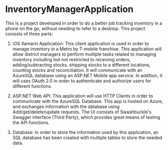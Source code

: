 # InventoryManagerApplication
This is a project developed in order to do a better job tracking inventory in a phone on the go, without needing to refer to
a desktop.
This project consists of three parts: 
1) iOS Xamarin Application: This client application is used in order to manage inventory in a Metro by T-mobile franchise. 
 This application will allow district managers to perform multiple tasks related to managing inventory including but not 
 restricted to receiving orders, adding/subtracting stocks, shipping stocks to a different locations, counting stocks
 and reconciliation. It will communicate with an AzureSQL database using an ASP.NET Mobile app service. In addition, it will 
 uses OAuth 2.0 in order to authenticate and authorize users for different functions. 

2) ASP.NET Web API: This application will use HTTP Clients in order to communicate with the AzureSQL Database. This app is
  hosted on Azure, and exchanges information with the database using Add/get/delete/update requests. The UI consists of 
  Swashbuckle's Swagger interface (Third Party), which provides great means of testing the API functions. 
  
3) Database: In order to store the information used by this application, an SQL database has been created with multiple tables 
to store the needed data. 




